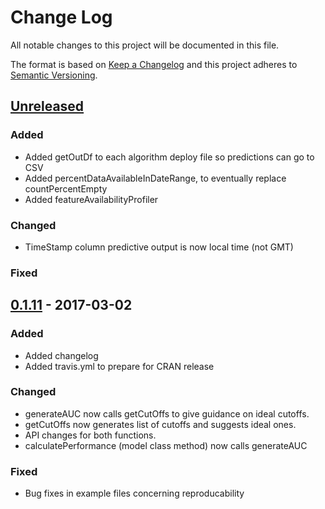 # Change Log
All notable changes to this project will be documented in this file.

The format is based on [Keep a Changelog](http://keepachangelog.com/) 
and this project adheres to [Semantic Versioning](http://semver.org/).

## [Unreleased]

### Added
- Added getOutDf to each algorithm deploy file so predictions can go to CSV
- Added percentDataAvailableInDateRange, to eventually replace countPercentEmpty
- Added featureAvailabilityProfiler

### Changed
- TimeStamp column predictive output is now local time (not GMT)

### Fixed

## [0.1.11] - 2017-03-02

### Added

- Added changelog
- Added travis.yml to prepare for CRAN release

### Changed

- generateAUC now calls getCutOffs to give guidance on ideal cutoffs.
- getCutOffs now generates list of cutoffs and suggests ideal ones.
- API changes for both functions.
- calculatePerformance (model class method) now calls generateAUC

### Fixed
- Bug fixes in example files concerning reproducability

[Unreleased]: https://github.com/HealthCatalystSLC/healthcareai-r/compare/v0.1.11...HEAD
[0.1.11]: https://github.com/HealthCatalystSLC/healthcareai-r/releases/tag/v0.1.11-beta